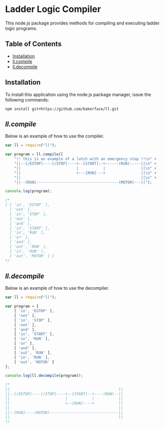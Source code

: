 # Ladder Logic Compiler

This node.js package provides methods for compiling and executing ladder logic programs.

## Table of Contents

- [Installation](#installation)
- [ll.compile](#llcompile)
- [ll.decompile](#lldecompile)

## Installation
To install this application using the node.js package manager, issue the following commands:

```
npm install git+https://github.com/bakerface/ll.git
```

## *ll.compile*
Below is an example of how to use the compiler.

``` javascript
var ll = require("ll");

var program = ll.compile([
    "!! this is an example of a latch with an emergency stop !!\n" +
    "||--[/ESTOP]----[/STOP]----+--[START]--+------(RUN)-----||\n" +
    "||                         |           |                ||\n" +
    "||                         +---[RUN]---+                ||\n" +
    "||                                                      ||\n" +
    "||--[RUN]-------------------------------------(MOTOR)---||");

console.log(program);

/*
[ [ 'in', 'ESTOP' ],
  [ 'not' ],
  [ 'in', 'STOP' ],
  [ 'not' ],
  [ 'and' ],
  [ 'in', 'START' ],
  [ 'in', 'RUN' ],
  [ 'or' ],
  [ 'and' ],
  [ 'out', 'RUN' ],
  [ 'in', 'RUN' ],
  [ 'out', 'MOTOR' ] ]
*/
```

## *ll.decompile*
Below is an example of how to use the decompiler.

``` javascript
var ll = require("ll");

var program = [
    [ 'in', 'ESTOP' ],
    [ 'not' ],
    [ 'in', 'STOP' ],
    [ 'not' ],
    [ 'and' ],
    [ 'in', 'START' ],
    [ 'in', 'RUN' ],
    [ 'or' ],
    [ 'and' ],
    [ 'out', 'RUN' ],
    [ 'in', 'RUN' ],
    [ 'out', 'MOTOR' ]
];

console.log(ll.decompile(program));

/*
||                                                 ||
||--[/ESTOP]----[/STOP]----+--[START]--+----(RUN)--||
||                         |           |           ||
||                         +--[RUN]----+           ||
||                                                 ||
||--[RUN]----(MOTOR)-------------------------------||
||                                                 ||
*/
```
